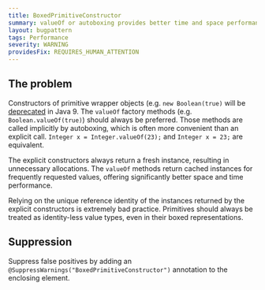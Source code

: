 ```yaml
---
title: BoxedPrimitiveConstructor
summary: valueOf or autoboxing provides better time and space performance
layout: bugpattern
tags: Performance
severity: WARNING
providesFix: REQUIRES_HUMAN_ATTENTION
---
```


<!--
*** AUTO-GENERATED, DO NOT MODIFY ***
To make changes, edit the @BugPattern annotation or the explanation in docs/bugpattern.
-->

## The problem
Constructors of primitive wrapper objects (e.g. `new Boolean(true)` will be
[deprecated][8145468] in Java 9. The `valueOf` factory methods
(e.g. `Boolean.valueOf(true)`) should always be preferred. Those methods are
called implicitly by autoboxing, which is often more convenient than an
explicit call. `Integer x = Integer.valueOf(23);` and `Integer x = 23;` are
equivalent.

[8145468]: https://bugs.openjdk.java.net/browse/JDK-8145468

The explicit constructors always return a fresh instance, resulting
in unnecessary allocations. The `valueOf` methods return cached
instances for frequently requested values, offering significantly better space
and time performance.

Relying on the unique reference identity of the instances returned by the
explicit constructors is extremely bad practice. Primitives should always be
treated as identity-less value types, even in their boxed representations.

## Suppression
Suppress false positives by adding an `@SuppressWarnings("BoxedPrimitiveConstructor")` annotation to the enclosing element.
